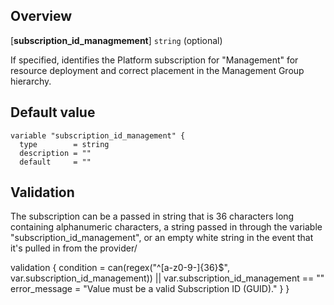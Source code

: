 ## Overview 
[**subscription_id_managmement**] `string` (optional)

If specified, identifies the Platform subscription for \"Management\" for resource deployment and correct placement in the Management Group hierarchy.

## Default value
```hcl
variable "subscription_id_management" {
  type        = string
  description = ""
  default     = ""
 ```
 
## Validation
The subscription can be a passed in string that is 36 characters long containing alphanumeric characters, a string passed in through the variable "subscription_id_management", or an empty white string in the event that it's pulled in from the provider/ 

  validation {
    condition     = can(regex("^[a-z0-9-]{36}$", var.subscription_id_management)) || var.subscription_id_management == ""
    error_message = "Value must be a valid Subscription ID (GUID)."
  }
}
